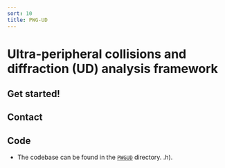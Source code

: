 ```yaml
---
sort: 10
title: PWG-UD
---
```


# Ultra-peripheral collisions and diffraction (UD) analysis framework

## Get started!

## Contact 

## Code

- The codebase can be found in the
[`PWGUD`](https://github.com/AliceO2Group/O2Physics/tree/master/PWGUD) directory.
.h).
